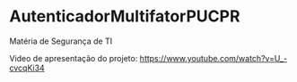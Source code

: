 # AutenticadorMultifatorPUCPR
Matéria de Segurança de TI

Video de apresentação do projeto: https://www.youtube.com/watch?v=U_-cvcqKi34

